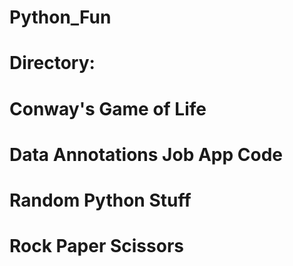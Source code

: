 # Python_Fun
# Directory:
#   Conway's Game of Life
#   Data Annotations Job App Code
#   Random Python Stuff
#   Rock Paper Scissors